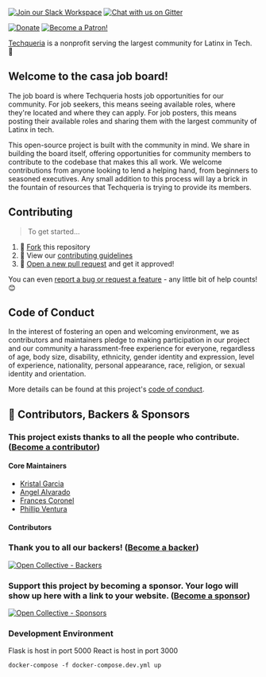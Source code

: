 [![Join our Slack Workspace](https://img.shields.io/badge/Slack%20Workspace-techqueria.slack.com-blue.svg?logo=slack&longCache=true&style=flat)](https://techqueria.org/slack) [![Chat with us on Gitter](https://img.shields.io/gitter/room/techqueria/Lobby.svg)](https://gitter.im/techqueria/Lobby)

[![Donate](https://opencollective.com/techqueria/tiers/donate/badge.svg?label=Donate&color=brightgreen)](https://opencollective.com/techqueria) [![Become a Patron!](https://img.shields.io/badge/Patreon-Become%20a%20Patron!-orange.svg)](https://www.patreon.com/techqueria)

[Techqueria](http://techqueria.org/) is a nonprofit serving the largest community for Latinx in Tech. 🌮

## Welcome to the casa job board!

The job board is where Techqueria hosts job opportunities for our community. For job seekers, this means seeing available roles, where they're located and where they can apply. For job posters, this means posting their available roles and sharing them with the largest community of Latinx in tech.

This open-source project is built with the community in mind. We share in building the board itself, offering opportunities for community members to contribute to the codebase that makes this all work. We welcome contributions from anyone looking to lend a helping hand, from beginners to seasoned executives. Any small addition to this process will lay a brick in the fountain of resources that Techqueria is trying to provide its members.

## Contributing

> To get started...

1. 🍴 [Fork](https://github.com/techqueria/casa-jobs#fork-destination-box) this repository
2. 🔨 View our [contributing guidelines](.github/CONTRIBUTING.md)
3. 🎉 [Open a new pull request](https://github.com/techqueria/casa-jobs/compare) and get it approved!

You can even [report a bug or request a feature](https://github.com/techqueria/casa-jobs/issues/new/choose) - any little bit of help counts! 😊

## Code of Conduct

In the interest of fostering an open and welcoming environment, we as contributors and maintainers pledge to making participation in our project and our community a harassment-free experience for everyone, regardless of age, body size, disability, ethnicity, gender identity and expression, level of experience, nationality, personal appearance, race, religion, or sexual identity and orientation.

More details can be found at this project's [code of conduct](.github/CODE_OF_CONDUCT.md).

## 💛️ Contributors, Backers & Sponsors

### This project exists thanks to all the **people who contribute**. ([Become a contributor](.github/CONTRIBUTING.md))

#### Core Maintainers

- [Kristal Garcia](https://github.com/kgmajor)
- [Angel Alvarado](https://github.com/angelalvarado)
- [Frances Coronel](https://github.com/fvcproductions)
- [Phillip Ventura](https://github.com/fvntr)

#### Contributors


### Thank you to **all our backers**! ([Become a backer](https://opencollective.com/techqueria#backer))

<a href="https://opencollective.com/techqueria#backers" target="_blank" rel="noopener"><img alt="Open Collective - Backers" src="https://opencollective.com/techqueria/backers.svg?width=890"></a>

### **Support this project by becoming a sponsor.** Your logo will show up here with a link to your website. ([Become a sponsor](https://opencollective.com/techqueria#sponsor))

<a href="https://opencollective.com/techqueria#sponsor" target="_blank" rel="noopener"><img alt="Open Collective - Sponsors" src="https://opencollective.com/techqueria/sponsors.svg?width=890"></a>


### Development Environment

Flask is host in port 5000
React is host in port 3000

`docker-compose -f docker-compose.dev.yml up` 
